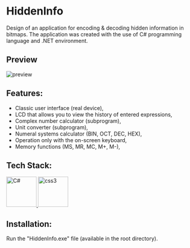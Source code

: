 # HiddenInfo

Design of an application for encoding &amp; decoding hidden information in bitmaps. The application was created with the use of C# programming language and .NET environment.

## Preview

![preview](https://user-images.githubusercontent.com/116505961/209407674-f3939506-4eb1-4e21-baa0-5cbce306ee6f.JPG)

## Features:

-	Classic user interface (real device),
-	LCD that allows you to view the history of entered expressions,
-	Complex number calculator (subprogram),
-	Unit converter (subprogram),
-	Numeral systems calculator (BIN, OCT, DEC, HEX),
-	Operation only with the on-screen keyboard,
-	Memory functions (MS, MR, MC, M+, M-),

## Tech Stack:

<p align="left"> <a href="https://www.w3schools.com/cs/index.php/" target="_blank" rel="noreferrer"> <img src="https://seeklogo.com/images/C/c-sharp-c-logo-02F17714BA-seeklogo.com.png" alt="C#" width="80" height="80"/> </a> <a href="https://www.w3schools.com/cs/" target="_blank" rel="noreferrer"> </a> <a href="http://www.w3schools.me/aspnetcore/asp-net-core-tutorial" target="_blank" rel="noreferrer"> <img src="https://upload.wikimedia.org/wikipedia/commons/thumb/e/ee/.NET_Core_Logo.svg/768px-.NET_Core_Logo.svg.png" alt="css3" width="80" height="80"/> </a>

## Installation:

Run the "HiddenInfo.exe" file (available in the root directory).
